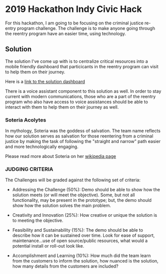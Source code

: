 # 2019 Hackathon Indy Civic Hack

For this hackathon, I am going to be focusing on the criminal justice re-entry program challenge. The challenge is to make anyone going through the reentry program have an easier time, using technology.

## Solution

The solution I've come up with is to centralize critical resources into a mobile friendly dashboard that particicants in the reentry program can visit to help them on their journey.

Here is a [link to the solution dashboard](https://aallbrig.github.io/2019-hackathon-indy-civic-hack)


There is a voice assistant component to this solution as well. In order to stay current with modern communications, those who are a part of the reentry program who also have access to voice assistances should be able to interact with them to help them on their journey as well.

### Soteria Acolytes

In mythology, Soteria was the goddess of salvation. The team name reflects how our solution serves as salvation for those reentering from a criminal justice by making the task of following the "straight and narrow" path easier and more technologically engaging.

Please read more about Soteria on her [wikipedia page](https://en.wikipedia.org/wiki/Soteria_(mythology))

### JUDGING CRITERIA
The Challenges will be graded against the following set of criteria:

- Addressing the Challenge (50%): Demo should be able to show how the solution meets (or will meet the objective). Some,
but not all functionality, may be present in the prototype; but, the demo should show how the
solution solves the main problem.

- Creativity and Innovation (25%): How creative or unique the
solution is to meeting the objective.

- Feasibility and Sustainability (15%): The demo should be
able to describe how it can be sustained over time. Look for ease of support, maintenance...use of
open source/public resources, what would a potential install or roll-out look like.

- Accomplishment and Learning (10%): How much did the team learn from the customers to
inform the solution, how nuanced is the solution, how many details from the customers are
included?
